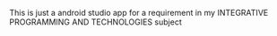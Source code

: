 This is just a android studio app for a requirement in my INTEGRATIVE PROGRAMMING AND TECHNOLOGIES subject

